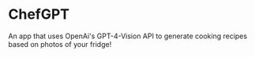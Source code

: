 # ChefGPT
An app that uses OpenAi's GPT-4-Vision API to generate cooking recipes based on photos of your fridge!
